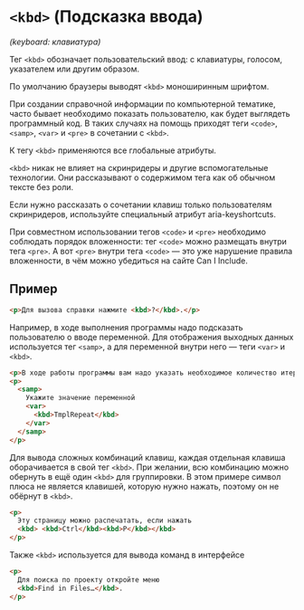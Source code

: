 # `<kbd>` (Подсказка ввода)

_(keyboard: клавиатура)_

Тег `<kbd>` обозначает пользовательский ввод: с клавиатуры, голосом, указателем или другим образом.

По умолчанию браузеры выводят `<kbd>` моноширинным шрифтом.

При создании справочной информации по компьютерной тематике, часто бывает необходимо показать пользователю, как будет выглядеть программный код. В таких случаях на помощь приходят теги `<code>`, `<samp>`, `<var>` и `<pre>` в сочетании с `<kbd>`.

К тегу `<kbd>` применяются все глобальные атрибуты.

`<kbd>` никак не влияет на скринридеры и другие вспомогательные технологии. Они рассказывают о содержимом тега как об обычном тексте без роли.

Если нужно рассказать о сочетании клавиш только пользователям скринридеров, используйте специальный атрибут aria-keyshortcuts.

При совместном использовании тегов `<code>` и `<pre>` необходимо соблюдать порядок вложенности: тег `<code>` можно размещать внутри тега `<pre>`. А вот `<pre>` внутри тега `<code>` — это уже нарушение правила вложенности, в чём можно убедиться на сайте Can I Include.

## Пример

```html
<p>Для вызова справки нажмите <kbd>?</kbd>.</p>
```

Например, в ходе выполнения программы надо подсказать пользователю о вводе переменной. Для отображения выходных данных используется тег `<samp>`, а для переменной внутри него — теги `<var>` и `<kbd>`.

```html
<p>В ходе работы программы вам надо указать необходимое количество итераций:</p>
<p>
  <samp>
    Укажите значение переменной
    <var>
      <kbd>TmplRepeat</kbd>
    </var>
  </samp>
</p>
```

Для вывода сложных комбинаций клавиш, каждая отдельная клавиша оборачивается в свой тег `<kbd>`. При желании, всю комбинацию можно обернуть в ещё один `<kbd>` для группировки. В этом примере символ плюса не является клавишей, которую нужно нажать, поэтому он не обёрнут в `<kbd>`.

```html
<p>
  Эту страницу можно распечатать, если нажать
  <kbd> <kbd>Ctrl</kbd><kbd>P</kbd></kbd>
</p>
```

Также `<kbd>` используется для вывода команд в интерфейсе

```html
<p>
  Для поиска по проекту откройте меню
  <kbd>Find in Files…</kbd>.
</p>
```
